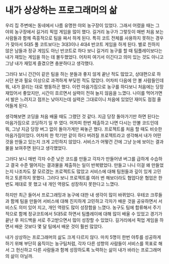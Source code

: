 # 내가 상상하는 프로그래머의 삶

우리 집 주변에는 동네에서 나름 유명한 야외 농구장이 있었다. 그래서 어렸을 때는 그 야외 농구장에서 길거리 픽업 게임을 많이 했다. 길거리 농구가 그렇듯이 매번 처음 보는 사람들과 함께 즉흥적으로 팀을 짜서 하게 된다. 특히 코트 전체를 사용하지 못하는 경우가 잦아서 5대5 풀 코트보다는 3대3이나 4대4 반코트 게임을 하게 된다. 별로 친하지 않은 남들과 정규 게임도 아닌 반코트로  하다 보니 길거리 농구를 할 때 팀플레이보다는 내가 재밌는 게임을 하는 데 몰두했었다. 어차피 여기서 이긴다고 의미 있는 것도 아니고 그냥 내가 재밌게 즐겼으면 충분하다고 생각했다. 

그러다 보니 간간이 같은 팀을 하는 분들과 좋지 않게 끝난 적도 많았고, 상대편으로 하시던 분과 필요 이상으로 과격하게 부딪힌 적도 많았다. 어차피 다음에 안 볼 사람들인데 뭐, 내가 끌리는 대로 행동하곤 했다. 이런 마음가짐으로 농구를 하다보니 처음에는 당장 재밌어서 좋았지만, 시간이 흐르면서 실력이 전혀 늘지 않음을 느꼈다. 나이를 먹어가면서 발은 느려지고 점프는 낮아지는데 실력은 그대로이니 처음에 있었던 재미도 점점 줄어들게 된다.

생각해보면 코딩을 처음 배울 때도 그랬던 것 같다. 지금 당장 돌아가기만 하면 된다는 마음가짐으로 코딩하기 일 쑤 였다. 어차피 한번 제출하고 나면 다시는 안볼 코드인데 뭐, 그냥 지금 당장 버그 없이 돌아가게만 짜놓곤 했다. 프로젝트를 처음 할 때도 비슷한 마음가짐이었다. 어차피 한 학기만 같이 하다 버려질 프로젝트라고 생각해서 내가 어떤 것을 만들고 있는지 크게 고민하지 않았다. 서비스가 어떻건 간에 그냥 눈에 보이는 결과물을 보여주면 된다고 생각했었다. 

그러다 보니 매번 각자 수준 낮은 코드를 만들고 각자가 만들어낸 버그를 급하게 수습하고 결국 수준 떨어지는 결과물을 제출하는 일이 반복됐었다. 만들고 나니 이걸 왜 만들었는지 나조차도 잘 모르겠는 프로젝트도 많았고 서비스에 대해 팀원들과 깊이 있게 고민하고 토론하지 못했다. 그러다 보니 프로젝트를 여러 번 해보더라도 협업다운 협업은 한 번도 제대로 못 했고 내 개인 역량도 성장하지 못한다고 느꼈다.

하지만 최근 들어서 프로그래밍과 농구에 대한 내 생각이 많이 바뀌었다. 우테코 크루들과 함께 팀을 만들어 서비스에 대해 진지하게 고민하고 각자가 배운 것을 공유하면서 서비스도 의미 있어 지고, 개인 역량도 많이 성장함을 느꼈다. 농구도 팀에 합류해서 주기적으로 함께 정규코트에서 5대5로 하면서 팀플레이에 대해 많이 배울 수 있었고 경기가 끝난 후  피드백을 서로 주고받으면서 많이 성장할 수  있었다. 길거리에서 픽업 게임을 하면서 배운 것보다 몇 달 팀에서 배운 것이 훨씬 많았다.

내가 상상하는 프로그래머의 삶도 크게 다르지 않다. 마치 5명이 한번 야투를 성공하게 하기 위해 부단히 움직이는 농구팀처럼, 각자 다른 성향의 사람들이 서비스를 목표로 해서 그 헌신하고 다른 사람들과 함께 성장하도록 노력하는 삶이 내가 바라는 프로그래머의 삶이 아닐까.
